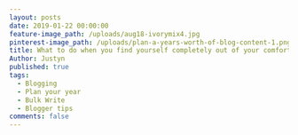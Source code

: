 ```yaml
---
layout: posts
date: 2019-01-22 00:00:00
feature-image_path: /uploads/aug18-ivorymix4.jpg
pinterest-image_path: /uploads/plan-a-years-worth-of-blog-content-1.png
title: What to do when you find yourself completely out of your comfort zone
Author: Justyn
published: true
tags:
  - Blogging
  - Plan your year
  - Bulk Write
  - Blogger tips
comments: false
---
```

